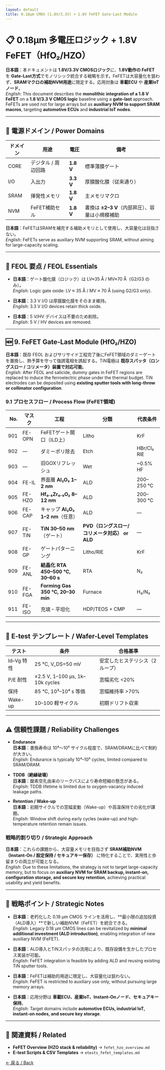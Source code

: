 ```yaml
---
layout: default
title: 0.18μm CMOS (1.8V/3.3V) + 1.8V FeFET Gate-Last Module
---
```


# 📋 0.18μm 多電圧ロジック + 1.8V FeFET（HfO₂/HZO）

**日本語**：本ドキュメントは **1.8V/3.3V CMOSロジック**に、**1.8V動作の FeFET** を **Gate-Last方式**でモノリシック統合する戦略を示す。FeFETは大容量化を狙わず、**SRAMマクロの補助NVM用途**に限定する。応用対象は **車載ECU** や **産業IoTノード**。  
*English*: This document describes the **monolithic integration of a 1.8 V FeFET** on a **1.8 V/3.3 V CMOS logic** baseline using a **gate-last** approach. FeFETs are used not for large arrays but as **auxiliary NVM to support SRAM macros**, targeting **automotive ECUs** and **industrial IoT nodes**.

---

## 🔌 電源ドメイン / Power Domains

| ドメイン | 用途 | 電圧 | 備考 |
|----------|------|------|------|
| CORE | デジタル / 周辺回路 | **1.8 V** | 標準薄膜ゲート |
| I/O  | 入出力 | **3.3 V** | 厚膜酸化膜（従来通り） |
| SRAM | 揮発性メモリ | **1.8 V** | 主メモリマクロ |
| NVM  | FeFET補助セル | **1.8 V** | 書換は **±2–3 V**（内部昇圧）、容量は小規模補助 |

**日本語**：FeFETはSRAMを補完する補助メモリとして使用し、大容量化は目指さない。  
*English*: FeFETs serve as auxiliary NVM supporting SRAM, without aiming for large-capacity scaling.

---

## 🧱 FEOL 要点 / FEOL Essentials

- **日本語**：ゲート酸化膜（ロジック）は LV≈35 Å / MV≈70 Å（G2/G3 のみ）。  
  *English*: Logic gate oxide: LV ≈ 35 Å / MV ≈ 70 Å (using G2/G3 only).  

- **日本語**：3.3 V I/O は厚膜酸化膜をそのまま維持。  
  *English*: 3.3 V I/O devices retain thick oxide.  

- **日本語**：5 V/HV デバイスは不要のため削除。  
  *English*: 5 V / HV devices are removed.  

---

## 🆕 9. FeFET Gate-Last Module (HfO₂/HZO)

**日本語**：既存 FEOL およびサリサイド工程完了後にFeFET領域のダミーゲートを置換し、熱予算を守って強誘電相を誘起する。TiN電極は **既存スパッタ（ロングスロー / コリメータ）装置で対応可能**。  
*English*: After FEOL and salicide, dummy gates in FeFET regions are replaced to induce the ferroelectric phase under the thermal budget. TiN electrodes can be deposited using **existing sputter tools with long-throw or collimator configuration**.

### 9.1 プロセスフロー / Process Flow (FeFET領域)

| No. | マスク | 工程 | 分類 | 代表条件 |
|----:|--------|------|------|----------|
| 901 | FE-OPN | FeFETゲート開口（ILD上） | Litho | KrF |
| 902 | —      | ダミーポリ除去 | Etch | HBr/Cl₂ RIE |
| 903 | —      | 旧GOXリフレッシュ | Wet | ~0.5% HF |
| 904 | FE-IL  | 界面層 **Al₂O₃ 1–2 nm** | ALD | 200–250 ℃ |
| 905 | FE-HZO | **Hf₀․₅Zr₀․₅O₂ 8–12 nm** | ALD | 200–300 ℃ |
| 906 | FE-CAP | キャップ **Al₂O₃ 1–2 nm**（任意） | ALD | — |
| 907 | FE-TiN | **TiN 30–50 nm**（ゲート） | **PVD（ロングスロー/コリメータ対応） or ALD** | — |
| 908 | FE-GP  | ゲートパターニング | Litho/RIE | KrF |
| 909 | FE-ANL | **結晶化 RTA 450–500 ℃, 30–60 s** | RTA | N₂ |
| 910 | FE-FGA | **Forming Gas 350 ℃, 20–30 min** | Furnace | H₂/N₂ |
| 911 | FE-ISO | 充填・平坦化 | HDP/TEOS + CMP | — |

---

## 🧪 E-test テンプレート / Wafer-Level Templates

| テスト | 条件 | 合格基準 |
|--------|------|----------|
| Id–Vg 特性 | 25 ℃, V\_DS=50 mV | 安定したヒステリシス（2ループ） |
| P/E 耐性 | ±2.5 V, 1–100 µs, 1k–10k cycles | 窓幅劣化 <20% |
| 保持 | 85 ℃, 10³–10⁴ s 等価 | 窓幅維持率 >70% |
| Wake-up | 10–100 軽サイクル | 初期ドリフト収束 |

---

## ⚠️ 信頼性課題 / Reliability Challenges

- **Endurance**  
  **日本語**：書換寿命は 10⁴〜10⁵ サイクル程度で、SRAM/DRAMに比べて制約が大きい。  
  *English*: Endurance is typically 10⁴–10⁵ cycles, limited compared to SRAM/DRAM.  

- **TDDB（絶縁破壊）**  
  **日本語**：酸素空孔由来のリークパスにより寿命短縮の懸念がある。  
  *English*: TDDB lifetime is limited due to oxygen-vacancy induced leakage paths.  

- **Retention / Wake-up**  
  **日本語**：初期サイクルでの窓幅変動（Wake-up）や高温保持での劣化が課題。  
  *English*: Window shift during early cycles (wake-up) and high-temperature retention remain issues.  

### 戦略的割り切り / Strategic Approach
**日本語**：これらの課題から、大容量メモリを目指さず **SRAM補助NVM（Instant-On / 設定保持 / セキュアキー保存）** に特化することで、実用性と歩留まりの両立が可能となる。  
*English*: Due to these limitations, the strategy is not to target large-capacity memory, but to focus on **auxiliary NVM for SRAM backup, instant-on, configuration storage, and secure key retention**, achieving practical usability and yield benefits.

---

## 🎯 戦略ポイント / Strategic Notes

- **日本語**：老朽化した 0.18 µm CMOS ラインを活用し、**最小限の追加投資（ALD導入）**で新しい補助NVM（FeFET）を統合できる。  
  *English*: Legacy 0.18 µm CMOS lines can be revitalized by **minimal additional investment (ALD introduction)**, enabling integration of new auxiliary NVM (FeFET).  

- **日本語**：ALD導入とTiNスパッタの流用により、既存設備を生かしたプロセス実装が可能。  
  *English*: FeFET integration is feasible by adding ALD and reusing existing TiN sputter tools.  

- **日本語**：FeFETは補助的用途に限定し、大容量化は狙わない。  
  *English*: FeFET is restricted to auxiliary use only, without pursuing large memory arrays.  

- **日本語**：応用分野は **車載ECU、産業IoT、Instant-Onノード、セキュアキー保持**。  
  *English*: Target domains include **automotive ECUs, industrial IoT, instant-on nodes, and secure key storage**.  

---

## 📎 関連資料 / Related
- **FeFET Overview (HZO stack & reliability)** → `fefet_hzo_overview.md`  
- **E-test Scripts & CSV Templates** → `etests_fefet_templates.md`

[← 戻る / Back](../README.md)
